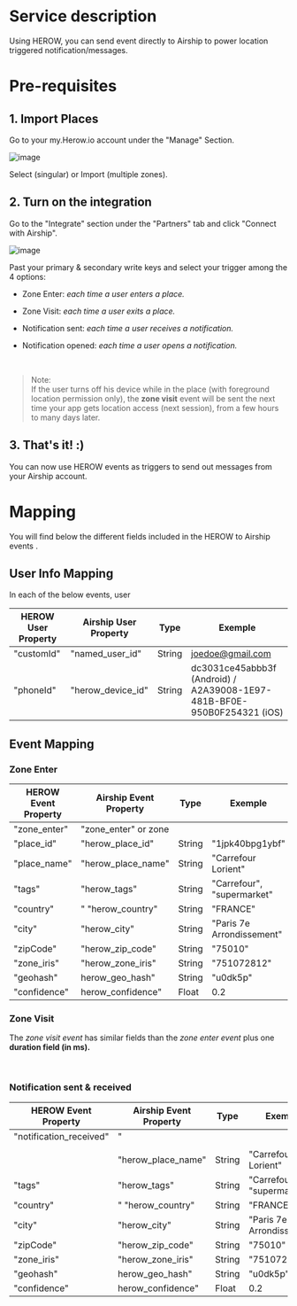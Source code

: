 # Service description

Using HEROW, you can send event directly to Airship to power location triggered notification/messages. 

# Pre-requisites 

## 1. Import Places

Go to your my.Herow.io account under the "Manage" Section.

![image](https://user-images.githubusercontent.com/88100049/144285204-5a563e81-f889-499f-bee0-56d236019709.png)

Select (singular) or Import (multiple zones).


## 2. Turn on the integration

Go to the "Integrate" section under the "Partners" tab and click "Connect with Airship". 

![image](https://user-images.githubusercontent.com/88100049/144285530-4ee45221-ff65-4258-b9b0-cdd716d7b4e1.png)

Past your primary & secondary write keys and select your trigger among the 4 options: 

- Zone Enter: _each time a user enters a place._

- Zone Visit: _each time a user exits a place._
- Notification sent: _each time a user receives a notification._
- Notification opened: _each time a user opens a notification._

<br>

>Note: 
><br>
>If the user turns off his device while in the place (with foreground location permission only), the **zone visit** event will be sent the next time your app gets location access (next session), from a few hours to many days later.
> 

## 3. That's it! :) 

You can now use HEROW events as triggers to send out messages from your Airship account.


# Mapping

You will find below the different fields included in the HEROW to Airship events .

## User Info Mapping

In each of the below events, user

|HEROW User Property      |    Airship User Property  | Type | Exemple
|--------------|-----------|------------|------------|
| "customId" | "named_user_id"     | String        | joedoe@gmail.com|
| "phoneId" | "herow_device_id"     | String        | dc3031ce45abbb3f (Android) / A2A39008-1E97-481B-BF0E-950B0F254321 (iOS) |

## Event Mapping

### Zone Enter

|HEROW Event Property      |    Airship Event Property  | Type | Exemple |
|--------------|-----------|------------|------------------------|
|"zone_enter"  | "zone_enter" or zone    |      |
|"place_id"       | "herow_place_id"  | String    | "1jpk40bpg1ybf"|
|"place_name"       | "herow_place_name"  | String    | "Carrefour Lorient"
|"tags"       | "herow_tags"  | String    | "Carrefour", "supermarket"
| "country"         |" "herow_country" | String  | "FRANCE"    |
|"city"  | "herow_city"  | String    | "Paris 7e Arrondissement"
|"zipCode"  | "herow_zip_code"  | String    | "75010"
|"zone_iris"  | "herow_zone_iris"  | String    | "751072812"
|"geohash"  | herow_geo_hash"| String    | "u0dk5p" 
|"confidence"  | herow_confidence"| Float   | 0.2

### Zone Visit

The _zone visit event_ has similar fields than the _zone enter event_ plus one **duration field (in ms).**

<br>

### Notification sent & received

|HEROW Event Property      |    Airship Event Property  | Type | Exemple |
|--------------|-----------|------------|------------------------|
|"notification_received"  | "   |      |
|      |  |     | |
|      | "herow_place_name"  | String    | "Carrefour Lorient"
|"tags"       | "herow_tags"  | String    | "Carrefour", "supermarket"
| "country"         |" "herow_country" | String  | "FRANCE"    |
|"city"  | "herow_city"  | String    | "Paris 7e Arrondissement"
|"zipCode"  | "herow_zip_code"  | String    | "75010"
|"zone_iris"  | "herow_zone_iris"  | String    | "751072812"
|"geohash"  | herow_geo_hash"| String    | "u0dk5p" 
|"confidence"  | herow_confidence"| Float   | 0.2

